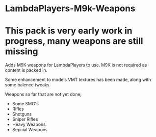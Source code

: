 # LambdaPlayers-M9k-Weapons

# This pack is very early work in progress, many weapons are still missing

Adds M9K weapons for LambdaPlayers to use.
M9K is not required as content is packed in.

Some enhancement to models VMT textures has been made, along with some balence tweaks.

Weapons so far that are not yet done;
- Some SMG's
- Rifles
- Shotguns
- Sniper Rifles
- Heavy Weapons
- Sepcial Weapons